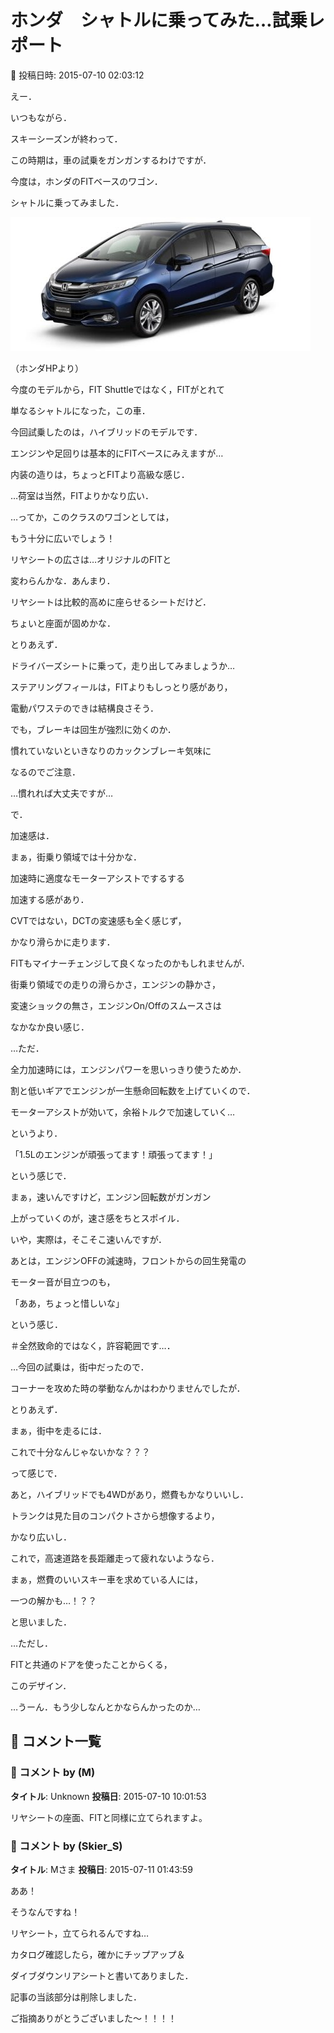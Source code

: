 # ホンダ　シャトルに乗ってみた…試乗レポート

📅 投稿日時: 2015-07-10 02:03:12

えー．


いつもながら．


スキーシーズンが終わって．


この時期は，車の試乗をガンガンするわけですが．





今度は，ホンダのFITベースのワゴン．


シャトルに乗ってみました．




![1cc3c5271e16e8d4c794fc50ca35e8fd.jpg](images/1cc3c5271e16e8d4c794fc50ca35e8fd.jpg)




（ホンダHPより）





今度のモデルから，FIT Shuttleではなく，FITがとれて


単なるシャトルになった，この車．


今回試乗したのは，ハイブリッドのモデルです．





エンジンや足回りは基本的にFITベースにみえますが…


内装の造りは，ちょっとFITより高級な感じ．





…荷室は当然，FITよりかなり広い．


…ってか，このクラスのワゴンとしては，


もう十分に広いでしょう！





リヤシートの広さは…オリジナルのFITと


変わらんかな．あんまり．


リヤシートは比較的高めに座らせるシートだけど．


ちょいと座面が固めかな．





とりあえず．


ドライバーズシートに乗って，走り出してみましょうか…





ステアリングフィールは，FITよりもしっとり感があり，


電動パワステのできは結構良さそう．





でも，ブレーキは回生が強烈に効くのか．


慣れていないといきなりのカックンブレーキ気味に


なるのでご注意．


…慣れれば大丈夫ですが…





で．


加速感は．


まぁ，街乗り領域では十分かな．


加速時に適度なモーターアシストでするする


加速する感があり．


CVTではない，DCTの変速感も全く感じず，


かなり滑らかに走ります．


FITもマイナーチェンジして良くなったのかもしれませんが．


街乗り領域での走りの滑らかさ，エンジンの静かさ，


変速ショックの無さ，エンジンOn/Offのスムースさは


なかなか良い感じ．





…ただ．


全力加速時には，エンジンパワーを思いっきり使うためか．


割と低いギアでエンジンが一生懸命回転数を上げていくので．


モーターアシストが効いて，余裕トルクで加速していく…


というより．


「1.5Lのエンジンが頑張ってます！頑張ってます！」


という感じで．


まぁ，速いんですけど，エンジン回転数がガンガン


上がっていくのが，速さ感をちとスポイル．


いや，実際は，そこそこ速いんですが．





あとは，エンジンOFFの減速時，フロントからの回生発電の


モーター音が目立つのも，


「ああ，ちょっと惜しいな」


という感じ．


＃全然致命的ではなく，許容範囲です…．





…今回の試乗は，街中だったので．


コーナーを攻めた時の挙動なんかはわかりませんでしたが．





とりあえず．


まぁ，街中を走るには．


これで十分なんじゃないかな？？？


って感じで．


あと，ハイブリッドでも4WDがあり，燃費もかなりいいし．


トランクは見た目のコンパクトさから想像するより，


かなり広いし．


これで，高速道路を長距離走って疲れないようなら．


まぁ，燃費のいいスキー車を求めている人には，


一つの解かも…！？？


と思いました．





…ただし．


FITと共通のドアを使ったことからくる，


このデザイン．


…うーん．もう少しなんとかならんかったのか…

## 💬 コメント一覧

### 💬 コメント by (M)
**タイトル**: Unknown
**投稿日**: 2015-07-10 10:01:53

リヤシートの座面、FITと同様に立てられますよ。

### 💬 コメント by (Skier_S)
**タイトル**: Mさま
**投稿日**: 2015-07-11 01:43:59

ああ！

そうなんですね！

リヤシート，立てられるんですね…

カタログ確認したら，確かにチップアップ＆

ダイブダウンリアシートと書いてありました．

記事の当該部分は削除しました．



ご指摘ありがとうございました～！！！！


